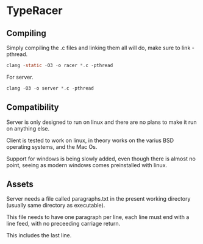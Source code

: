 # TypeRacer
## Compiling
Simply compiling the .c files and linking them all will do, make sure to link -pthread.
```c
clang -static -O3 -o racer *.c -pthread
```
For server.
```c
clang -O3 -o server *.c -pthread
```
## Compatibility
Server is only designed to run on linux and there are no plans to make it run on anything else.

Client is tested to work on linux, in theory works on the varius BSD operating systems, and the Mac Os.

Support for windows is being slowly added, even though there is almost no point, seeing as modern windows comes preinstalled with linux.
## Assets
Server needs a file called paragraphs.txt in the present working directory (usually same directory as executable).

This file needs to have one paragraph per line, each line must end with a line feed, with no preceeding carriage return.

This includes the last line.
